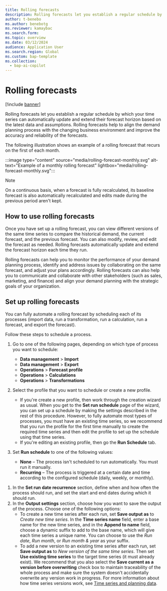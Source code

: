 ```yaml
---
title: Rolling forecasts
description: Rolling forecasts let you establish a regular schedule by which your time series can automatically update and extend their forecast horizon based on the latest data and assumptions.
author: t-benebo
ms.author: benebotg
ms.reviewer: kamaybac
ms.search.form:
ms.topic: overview
ms.date: 03/12/2024
audience: Application User
ms.search.region: Global
ms.custom: bap-template
ms.collection:
  - bap-ai-copilot
---
```

 
# Rolling forecasts

[!include [banner](../includes/banner.md)]

Rolling forecasts let you establish a regular schedule by which your time series can automatically update and extend their forecast horizon based on the latest data and assumptions. Rolling forecasts help to align the demand planning process with the changing business environment and improve the accuracy and reliability of the forecasts.

The following illustration shows an example of a rolling forecast that recurs on the first of each month.

:::image type="content" source="media/rolling-forecast-monthly.svg" alt-text="Example of a monthly rolling forecast" lightbox="media/rolling-forecast-monthly.svg":::

> [!NOTE]
> On a continuous basis, when a forecast is fully recalculated, its baseline forecast is also automatically recalculated and edits made during the previous period aren't kept.

<!-- KFM: Add this when event-triggered processes are supported:

The following illustration shows an example of when rolling forecast processes could run and what their outputs could be.

:::image type="content" source="media/rolling-forecast-processes.svg" alt-text="Example of rolling forecast processes and output" lightbox="media/rolling-forecast-processes.svg":::

-->

## How to use rolling forecasts

Once you have set up a rolling forecast, you can view different versions of the same time series to compare the historical demand, the current forecast, and the previous forecast. You can also modify, review, and edit the forecast as needed. Rolling forecasts automatically update and extend the forecast horizon each time they run.

Rolling forecasts can help you to monitor the performance of your demand planning process, identify and address issues by collaborating on the same forecast, and adjust your plans accordingly. Rolling forecasts can also help you to communicate and collaborate with other stakeholders (such as sales, marketing, and finance) and align your demand planning with the strategic goals of your organization.

## Set up rolling forecasts

You can fully automate a rolling forecast by scheduling each of its processes (import data, run a transformation, run a calculation, run a forecast, and export the forecast).

Follow these steps to schedule a process.

1. Go to one of the following pages, depending on which type of process you want to schedule:
    - **Data management** \> **Import**
    - **Data management** \> **Export**
    - **Operations** \> **Forecast profile**
    - **Operations** \> **Calculations**
    - **Operations** \> **Transformations**

1. Select the profile that you want to schedule or create a new profile.
    - If you're create a new profile, then work through the creation wizard as usual. When you get to the **Set run schedule** page of the wizard, you can set up a schedule by making the settings described in the rest of this procedure. However, to fully automate most types of processes, you must have an existing time series, so we recommend that you run the profile for the first time manually to create the required time series and then edit the profile to set up the schedule using that time series.
    - If you're editing an existing profile, then go the **Run Schedule** tab.

1. Set **Run schedule** to one of the following values:
    - **None** – The process isn't scheduled to run automatically. You must run it manually.
    - **Recurring** – The process is triggered at a certain date and time according to the configured schedule (daily, weekly, or monthly).
<!--KFM: Add this when event-triggered processes are supported:
    - **Event triggered** – The process is triggered when a certain event occurs, such as when new historical data exists (such as for transformations) or when there's a new version of the input time series for the given process. -->

1. In the **Set run date recurrence** section, define when and how often the process should run, and set the start and end dates during which it should run.
1. In the **Output settings** section, choose how you want to save the output of the process. Choose one of the following options:
    - To create a new time series after each run, set **Save output as** to *Create new time series*. In the **Time series name** field, enter a base name for the new time series, and in the **Append to name** field, choose a dynamic suffix to add to the base name, which will give each time series a unique name. You can choose to use the *Run date*, *Run month*, or *Run month & year* as your suffix.
    - To add a new version to an existing time series after each run, set **Save output as** to *New version of the same time series*. Then set **Use existing time series** to the target time series (it must already exist). We recommend that you also select the **Save current as a version before overwriting** check box to maintain traceability of the whole process and make sure the system doesn't accidentally overwrite any version work in progress. For more information about how time series versions work, see [Time series and planning data](time-series.md).
